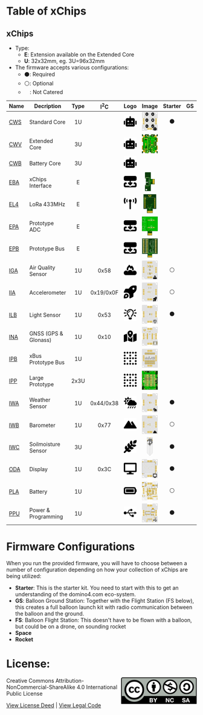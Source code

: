 # Table of xChips

## xChips

- Type: 
  - **E**: Extension available on the Extended Core
  - **U**: 32x32mm, eg. 3U=96x32mm
- The firmware accepts various configurations:
  - :black_circle:: Required
  - :white_circle:: Optional
  - `  `: Not Catered

| Name | Decription |Type|I<sup>2</sup>C | Logo | Image  | Starter | GS | FS | Space | Rocket 
| -- | -- | :--:| :--:| :--:|  :--:|:--:|:--:| :--:|:--:| :--:|
| [CWS](https://github.com/domino4com/CWS) | Standard Core|1U||<img src="assets/CWS.svg" width=50> | <img src="assets/CWS.png" height=50>|:black_circle:|||||
| [CWV](https://github.com/domino4com/CWV) | Extended Core|3U||<img src="assets/CWS.svg" width=50> | <img src="assets/CWV.png" height=50>||||||
| [CWB](https://github.com/domino4com/CWB) | Battery Core|3U||<img src="assets/CWS.svg" width=50> | ||||||
| [EBA](https://github.com/domino4com/EBA) | xChips Interface |E|| <img src="assets/EXT.svg" width=50> | <img src="assets/EBA.png" height=50>||||||
| [EL4](https://github.com/domino4com/ELx) | LoRa 433MHz| E||<img src="assets/ELx.svg" width=50> | <img src="assets/ELx.png" height=50>||||||
| [EPA](https://github.com/domino4com/EPA) | Prototype ADC | E||<img src="assets/EXT.svg" width=50> | <img src="assets/EPA.png" height=50>||||||
| [EPB](https://github.com/domino4com/EPB) | Prototype Bus | E||<img src="assets/EXT.svg" width=50> | <img src="assets/EPB.png" height=50>||||||
| [IGA](https://github.com/domino4com/IGA) | Air Quality Sensor |1U|0x58|<img src="assets/IGA.svg" width=50> | <img src="assets/IGA.png" height=50>|:white_circle:|||||
| [IIA](https://github.com/domino4com/IIA) | Accelerometer |1U|0x19/0x0F|<img src="assets/IIA.svg" width=50> |<img src="assets/IIA.png" height=50>|:white_circle:|||||
| [ILB](https://github.com/domino4com/ILB) | Light Sensor |1U|0x53|<img src="assets/ILB.svg" width=50> | <img src="assets/ILB.png" height=50>|:black_circle:|||||
| [INA](https://github.com/domino4com/INA) | GNSS (GPS & Glonass) |1U|0x10|<img src="assets/INA.svg" width=50> |<img src="assets/INA.png" height=50>||||||
| [IPB](https://github.com/domino4com/IPB) | xBus Prototype Bus |1U||<img src="assets/IP.svg" width=50> |<img src="assets/IPB.png" height=50>||||||
| [IPP](https://github.com/domino4com/IPP) | Large Prototype |2x3U||<img src="assets/IP.svg" width=50> |<img src="assets/IPP.png" height=50>||||||
| [IWA](https://github.com/domino4com/IWA) | Weather Sensor |1U|0x44/0x38|<img src="assets/IWA.svg" width=50> |<img src="assets/IWA.png" height=50>|:black_circle:|||||
| [IWB](https://github.com/domino4com/IWB) | Barometer |1U|0x77|<img src="assets/IWB.svg" width=50> | <img src="assets/IWB.png" height=50>|:white_circle:|||||
| [IWC](https://github.com/domino4com/IWC) | Soilmoisture Sensor|3U||<img src="assets/IWC.svg" width=50> | <img src="assets/IWC.png" height=50>|:black_circle:|||||
| [ODA](https://github.com/domino4com/ODA) | Display |1U|0x3C|<img src="assets/ODA.svg" width=50> | <img src="assets/ODA.png" height=50>|:black_circle:|||||
| [PLA](https://github.com/domino4com/PLA) | Battery |1U||<img src="assets/PLA.svg" width=50> | <img src="assets/PLA.png" height=50>|:white_circle:|||||
| [PPU](https://github.com/domino4com/PPU) | Power & Programming |1U||<img src="assets/PPU.svg" width=50> | <img src="assets/PPU.png" height=50>|:black_circle:|||||

# Firmware Configurations
When you run the provided firmware, you will have to choose between a number of configuration depending on how your collection of xChips are being utilized:
- **Starter**: This is the starter kit. You need to start with this to get an understanding of the domino4.com eco-system.
- **GS**: Balloon Ground Station: Together with the Flight Station (FS below), this creates a full balloon launch kit with radio communication between the balloon and the ground.
- **FS**: Balloon Flight Station: This doesn't have to be flown with a balloon, but could be on a drone, on sounding rocket
- **Space**
- **Rocket** 

# License: 
<img src="assets/CC-BY-NC-SA.svg" width=200 align="right">
Creative Commons Attribution-NonCommercial-ShareAlike 4.0 International Public License

[View License Deed](https://creativecommons.org/licenses/by-nc-sa/4.0/) | [View Legal Code](https://creativecommons.org/licenses/by-nc-sa/4.0/legalcode)

